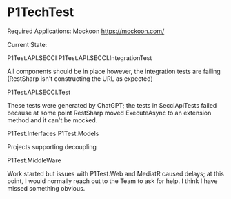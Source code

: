 # P1TechTest

Required Applications: Mockoon https://mockoon.com/

Current State:

P1Test.API.SECCI
P1Test.API.SECCI.IntegrationTest

All components should be in place however, the integration tests are failing (RestSharp isn't constructing the URL as expected)

P1Test.API.SECCI.Test

These tests were generated by ChatGPT; the tests in SecciApiTests failed because at some point RestSharp moved ExecuteAsync to an extension method and it can't be mocked.

P1Test.Interfaces
P1Test.Models

Projects supporting decoupling 

P1Test.MiddleWare

Work started but issues with P1Test.Web and MediatR caused delays; at this point, I would normally reach out to the Team to ask for help. I think I have missed something obvious.
